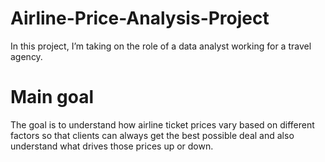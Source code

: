 # Airline-Price-Analysis-Project
In this project, I’m taking on the role of a data analyst working for a travel agency. 
# Main goal
The goal is to understand how airline ticket prices vary based on different factors so that clients can always get the best possible deal and also understand what drives those prices up or down.
